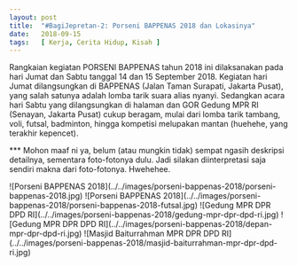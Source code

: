 ```yaml
---
layout: post
title:  "#BagiJepretan-2: Porseni BAPPENAS 2018 dan Lokasinya"
date:   2018-09-15
tags:   [ Kerja, Cerita Hidup, Kisah ]
---
```


<p class="intro"><span class="dropcap">R</span>angkaian kegiatan PORSENI BAPPENAS tahun 2018 ini dilaksanakan pada hari Jumat dan Sabtu tanggal 14 dan 15 September 2018. Kegiatan hari Jumat dilangsungkan di BAPPENAS (Jalan Taman Surapati, Jakarta Pusat), yang salah satunya adalah lomba tarik suara alias nyanyi. Sedangkan acara hari Sabtu yang dilangsungkan di halaman dan GOR Gedung MPR RI (Senayan, Jakarta Pusat) cukup beragam, mulai dari lomba tarik tambang, voli, futsal, badminton, hingga kompetisi melupakan mantan (huehehe, yang terakhir kepencet).</p>
<p>

</p>
<p>*** Mohon maaf  ni ya, belum (atau mungkin tidak) sempat ngasih deskripsi detailnya, sementara foto-fotonya dulu. Jadi silakan diinterpretasi saja sendiri makna dari foto-fotonya. Hwehehee.</p>
![Porseni BAPPENAS 2018](../../images/porseni-bappenas-2018/porseni-bappenas-2018.jpg)
![Porseni BAPPENAS 2018](../../images/porseni-bappenas-2018/porseni-bappenas-2018-futsal.jpg)
![Gedung MPR DPR DPD RI](../../images/porseni-bappenas-2018/gedung-mpr-dpr-dpd-ri.jpg)
![Gedung MPR DPR DPD RI](../../images/porseni-bappenas-2018/depan-mpr-dpr-dpd-ri.jpg)
![Masjid Baiturrahman MPR DPR DPD RI](../../images/porseni-bappenas-2018/masjid-baiturrahman-mpr-dpr-dpd-ri.jpg)
